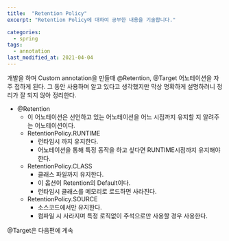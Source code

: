 ```yaml
---
title:  "Retention Policy"
excerpt: "Retention Policy에 대하여 공부한 내용을 기술합니다."

categories:
  - spring
tags:
  - annotation
last_modified_at: 2021-04-04
---
```


개발을 하며 Custom annotation을 만들때 @Retention, @Target 어노테이션을 자주 접하게 된다.
그 동안 사용하며 알고 있다고 생각했지만 막상 명확하게 설명하려니 정리가 잘 되지 않아 정리한다.


* @Retention
  * 이 어노테이션은 선언하고 있는 어노테이션을 어느 시점까지 유지할 지 알려주는 어노테이션이다.
  * RetentionPolicy.RUNTIME
    - 런타임시 까지 유지한다.
    - 어노테이션을 통해 특정 동작을 하고 싶다면 RUNTIME시점까지 유지해야한다.
  * RetentionPolicy.CLASS
    - 클래스 파일까지 유지한다.
    - 이 옵션이 Retention의 Default이다.
    - 런타임시 클래스를 메모리로 로드하면 사라진다.
  * RetentionPolicy.SOURCE
    - 소스코드에서만 유지한다.
    - 컴파일 시 사라지며 특정 로직없이 주석으로만 사용할 경우 사용한다.


@Target은 다음편에 계속
